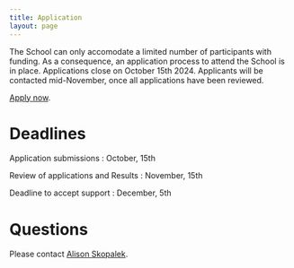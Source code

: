 ```yaml
---
title: Application
layout: page
---
```

The School can only accomodate a limited number of participants with funding. 
As a consequence, an application process to attend the School is in place.
Applications close on October 15th 2024. Applicants will be contacted mid-November, once all applications have been reviewed.

[Apply now](https://forms.gle/KVJmyU8WKthwa8sW8).

# Deadlines

Application submissions : October, 15th

Review of applications and Results : November, 15th

Deadline to accept support : December, 5th

# Questions  

Please contact [Alison Skopalek](mailto:Alison.Skopalek@umanitoba.ca).

